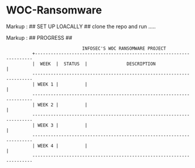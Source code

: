 # WOC-Ransomware

Markup : ## SET UP LOACALLY ##
clone the repo and run .....

Markup : ## PROGRESS ##
              
                                 INFOSEC'S WOC RANSOMWARE PROJECT
              +---------------------------------------------------------------------
              |  WEEK  |  STATUS  |               DESCRIPTION                      |
              ----------------------------------------------------------------------
              | WEEK 1 |          |                                                |
              ----------------------------------------------------------------------
              | WEEK 2 |          |                                                |
              ----------------------------------------------------------------------
              | WEEK 3 |          |                                                |
              ----------------------------------------------------------------------
              | WEEK 4 |          |                                                |
              ----------------------------------------------------------------------
  
